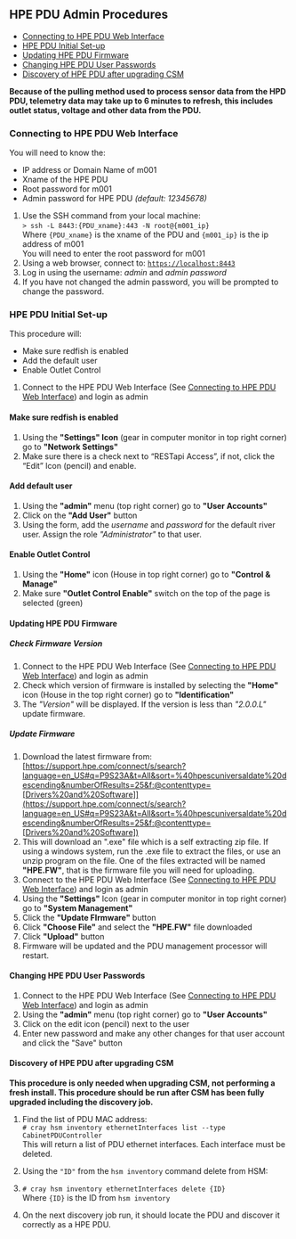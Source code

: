 ## HPE PDU Admin Procedures
* [Connecting to HPE PDU Web Interface](#connecting-to-hpe-pdu-web-interface)
* [HPE PDU Initial Set-up](#hpe-pdu-initial-set-up)
* [Updating HPE PDU Firmware](#updating-hpe-pdu-firmware)
* [Changing HPE PDU User Passwords](#changing-hpe-pdu-user-passwords)
* [Discovery of HPE PDU after upgrading CSM](#discovery-of-hpe-pdu-after-updading-csm)

**Because of the pulling method used to process sensor data from the HPD PDU, telemetry data may take up to 6 minutes to refresh, this includes outlet status, voltage and other data from the PDU.**


### Connecting to HPE PDU Web Interface
You will need to know the:
* IP address or Domain Name of m001
* Xname of the HPE PDU
* Root password for m001
* Admin password for HPE PDU _(default: 12345678)_

1. Use the SSH command from your local machine:\
`> ssh -L 8443:{PDU_xname}:443 -N root@{m001_ip}`\
Where `{PDU_xname}` is the xname of the PDU and `{m001_ip}` is the ip address of m001\
You will need to enter the root password for m001
2. Using a web browser, connect to: [`https://localhost:8443`](https://localhost:8443)
3. Log in using the username: _admin_ and _admin password_
4. If you have not changed the admin password, you will be prompted to change the password.

### HPE PDU Initial Set-up
This procedure will:
* Make sure redfish is enabled
* Add the default user
* Enable Outlet Control

1. Connect to the HPE PDU Web Interface (See [Connecting to HPE PDU Web Interface](#connecting-to-hpe-pdu-web-interface)) and login as admin

#### Make sure redfish is enabled
1. Using the **"Settings" Icon** (gear in computer monitor in top right corner) go to **"Network Settings"**
2. Make sure there is a check next to “RESTapi Access”, if not, click the “Edit” Icon (pencil) and enable.

#### Add default user
1. Using the **"admin"** menu (top right corner) go to **"User Accounts"**
2. Click on the **"Add User"** button
3. Using the form, add the _username_ and _password_ for the default river user.  Assign the role _"Administrator"_ to that user.

#### Enable Outlet Control
1. Using the **"Home"** icon (House in top right corner) go to **"Control & Manage"**
2. Make sure **"Outlet Control Enable"** switch on the top of the page is selected (green)

#### Updating HPE PDU Firmware
##### Check Firmware Version
1. Connect to the HPE PDU Web Interface (See [Connecting to HPE PDU Web Interface](#connecting-to-hpe-pdu-web-interface)) and login as admin
2. Check which version of firmware is installed by selecting the **"Home"** icon (House in the top right corner) go to **"Identification"**
3. The _"Version"_ will be displayed.  If the version is less than _"2.0.0.L"_ update firmware.

##### Update Firmware
1. Download the latest firmware from: [https://support.hpe.com/connect/s/search?language=en_US#q=P9S23A&t=All&sort=%40hpescuniversaldate%20descending&numberOfResults=25&f:@contenttype=[Drivers%20and%20Software]](https://support.hpe.com/connect/s/search?language=en_US#q=P9S23A&t=All&sort=%40hpescuniversaldate%20descending&numberOfResults=25&f:@contenttype=[Drivers%20and%20Software])
2. This will download an ".exe" file which is a self extracting zip file.  If using a windows system, run the .exe file to extract the files, or use an unzip program on the file.  One of the files extracted will be named **"HPE.FW"**, that is the firmware file you will need for uploading.
3. Connect to the HPE PDU Web Interface (See [Connecting to HPE PDU Web Interface](#connecting-to-hpe-pdu-web-interface)) and login as admin
4. Using the **"Settings"** Icon (gear in computer monitor in top right corner) go to **"System Management"**
5. Click the **"Update FIrmware"** button
6. Click **"Choose File"** and select the **"HPE.FW"** file downloaded
7. Click **"Upload"** button
8. Firmware will be updated and the PDU management processor will restart.

#### Changing HPE PDU User Passwords
1. Connect to the HPE PDU Web Interface (See [Connecting to HPE PDU Web Interface](#connecting-to-hpe-pdu-web-interface)) and login as admin
2. Using the **"admin"** menu (top right corner) go to **"User Accounts"**
3. Click on the edit icon (pencil) next to the user
4. Enter new password and make any other changes for that user account and click the "Save" button

#### Discovery of HPE PDU after upgrading CSM
**This procedure is only needed when upgrading CSM, not performing a fresh install.  This procedure should be run after CSM has been fully upgraded including the discovery job.**
1. Find the list of PDU MAC address:\
`# cray hsm inventory ethernetInterfaces list --type CabinetPDUController`\
This will return a list of PDU ethernet interfaces.  Each interface must be deleted.

2. Using the `"ID"` from the `hsm inventory` command delete from HSM:
3. `# cray hsm inventory ethernetInterfaces delete {ID}`\
Where `{ID}` is the ID from `hsm inventory`
4. On the next discovery job run, it should locate the PDU and discover it correctly as a HPE PDU.
